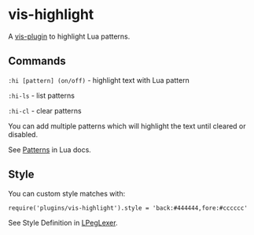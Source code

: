 # vis-highlight

A [vis-plugin](https://github.com/martanne/vis/wiki/Plugins/) to highlight Lua patterns.

## Commands
 
`:hi [pattern] (on/off)` - highlight text with Lua pattern

`:hi-ls` - list patterns

`:hi-cl` - clear patterns

You can add multiple patterns which will highlight the text until cleared or 
disabled.

See [Patterns](https://www.lua.org/pil/20.2.html) in Lua docs.

## Style

You can custom style matches with:

```
require('plugins/vis-highlight').style = 'back:#444444,fore:#cccccc'
```

See Style Definition in [LPegLexer](https://scintilla.sourceforge.io/LPegLexer.html).
